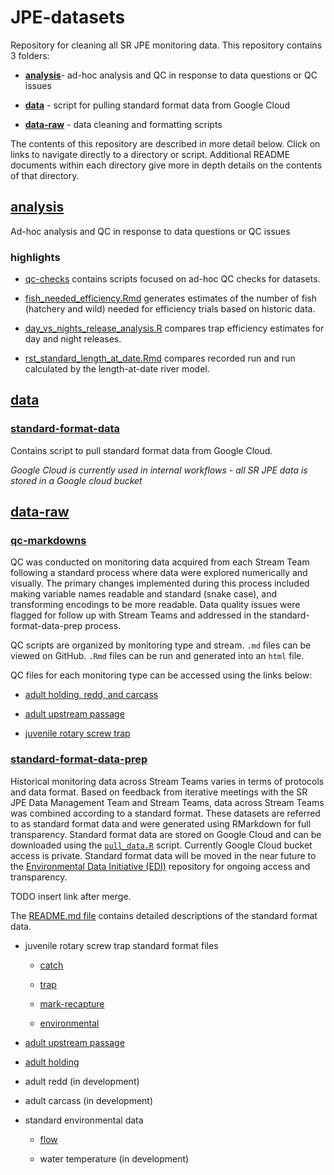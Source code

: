# JPE-datasets

Repository for cleaning all SR JPE monitoring data. This repository contains 3 folders:

-   [**analysis**](https://github.com/FlowWest/JPE-datasets/tree/main/analysis)- ad-hoc analysis and QC in response to data questions or QC issues

-   [**data**](https://github.com/FlowWest/JPE-datasets/tree/main/data) - script for pulling standard format data from Google Cloud

-   [**data-raw**](https://github.com/FlowWest/JPE-datasets/tree/main/data-raw) - data cleaning and formatting scripts

The contents of this repository are described in more detail below. Click on links to navigate directly to a directory or script. Additional README documents within each directory give more in depth details on the contents of that directory.   

## [analysis](https://github.com/FlowWest/JPE-datasets/tree/main/analysis)

Ad-hoc analysis and QC in response to data questions or QC issues

### highlights

-   [qc-checks](https://github.com/FlowWest/JPE-datasets/tree/main/analysis/qc-checks) contains scripts focused on ad-hoc QC checks for datasets.

-   [fish_needed_efficiency.Rmd](https://github.com/FlowWest/JPE-datasets/blob/main/analysis/fish_needed_efficiency.Rmd) generates estimates of the number of fish (hatchery and wild) needed for efficiency trials based on historic data.

-   [day_vs_nights_release_analysis.R](https://github.com/FlowWest/JPE-datasets/blob/main/analysis/day_vs_night_release_analysis.R) compares trap efficiency estimates for day and night releases.

-   [rst_standard_length_at_date.Rmd](https://github.com/FlowWest/JPE-datasets/blob/main/analysis/rst_standard_length_at_date.Rmd) compares recorded run and run calculated by the length-at-date river model.

## [data](https://github.com/FlowWest/JPE-datasets/tree/main/data)

### [standard-format-data](https://github.com/FlowWest/JPE-datasets/tree/main/data/standard-format-data)

Contains script to pull standard format data from Google Cloud.

*Google Cloud is currently used in internal workflows - all SR JPE data is stored in a Google cloud bucket*

## [data-raw](https://github.com/FlowWest/JPE-datasets/tree/main/data-raw)

### [qc-markdowns](https://github.com/FlowWest/JPE-datasets/tree/main/data-raw/qc-markdowns)

QC was conducted on monitoring data acquired from each Stream Team following a standard process where data were explored numerically and visually. The primary changes implemented during this process included making variable names readable and standard (snake case), and transforming encodings to be more readable. Data quality issues were flagged for follow up with Stream Teams and addressed in the standard-format-data-prep process.

QC scripts are organized by monitoring type and stream. `.md` files can be viewed on GitHub. `.Rmd` files can be run and generated into an `html` file.

QC files for each monitoring type can be accessed using the links below:

-   [adult holding, redd, and carcass](https://github.com/FlowWest/JPE-datasets/tree/main/data-raw/qc-markdowns/adult-holding-redd-and-carcass-surveys)

-   [adult upstream passage](https://github.com/FlowWest/JPE-datasets/tree/main/data-raw/qc-markdowns/adult-upstream-passage-monitoring)

-   [juvenile rotary screw trap](https://github.com/FlowWest/JPE-datasets/tree/main/data-raw/qc-markdowns/rst)

### [standard-format-data-prep](https://github.com/FlowWest/JPE-datasets/tree/main/data-raw/standard-format-data-prep)

Historical monitoring data across Stream Teams varies in terms of protocols and data format. Based on feedback from iterative meetings with the SR JPE Data Management Team and Stream Teams, data across Stream Teams was combined according to a standard format. These datasets are referred to as standard format data and were generated using RMarkdown for full transparency. Standard format data are stored on Google Cloud and can be downloaded using the [`pull_data.R`](https://github.com/FlowWest/JPE-datasets/blob/main/data/standard-format-data/pull_data.R) script. Currently Google Cloud bucket access is private. Standard format data will be moved in the near future to the [Environmental Data Initiative (EDI)](https://portal.edirepository.org/nis/home.jsp) repository for ongoing access and transparency.

TODO insert link after merge.

The [README.md file](https://github.com/FlowWest/JPE-datasets/blob/main/data-raw/standard-format-data-prep/README.md) contains detailed descriptions of the standard format data.

-   juvenile rotary screw trap standard format files

    -   [catch](https://github.com/FlowWest/JPE-datasets/blob/main/data-raw/standard-format-data-prep/rst_catch_standard_format.Rmd)

    -   [trap](https://github.com/FlowWest/JPE-datasets/blob/main/data-raw/standard-format-data-prep/rst_trap_standard_format.Rmd)

    -   [mark-recapture](https://github.com/FlowWest/JPE-datasets/blob/main/data-raw/standard-format-data-prep/mark_recapture_standard_format.Rmd)

    -   [environmental](https://github.com/FlowWest/JPE-datasets/blob/main/data-raw/standard-format-data-prep/rst_environmental_standard_format.Rmd)

-   [adult upstream passage](https://github.com/FlowWest/JPE-datasets/blob/main/data-raw/standard-format-data-prep/adult_upstream_passage_standard_format.Rmd)

-   [adult holding](https://github.com/FlowWest/JPE-datasets/blob/main/data-raw/standard-format-data-prep/holding_standard_format.Rmd)

-   adult redd (in development)

-   adult carcass (in development)

-   standard environmental data

    -   [flow](https://github.com/FlowWest/JPE-datasets/blob/main/data-raw/standard-format-data-prep/flow_standard_format.Rmd)

    -   water temperature (in development)
